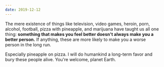 ```yaml
---
date: 2019-12-12
---
```


The mere existence of things like television, video games, heroin, porn, alcohol, football, pizza with pineapple, and marijuana have taught us all one thing: **something that makes you feel better doesn't always make you a better person.** If anything, these are more likely to make you a worse person in the long run.

Especially pineapple on pizza. I will do humankind a long-term favor and bury these people alive. You're welcome, planet Earth.

